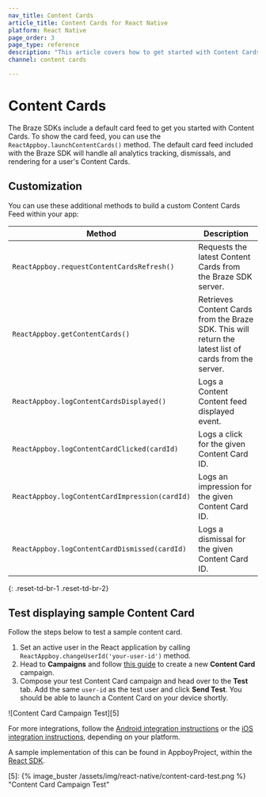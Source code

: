 ```yaml
---
nav_title: Content Cards
article_title: Content Cards for React Native
platform: React Native
page_order: 3
page_type: reference
description: "This article covers how to get started with Content Cards for React Native apps."
channel: content cards

---
```


# Content Cards

The Braze SDKs include a default card feed to get you started with Content Cards. To show the card feed, you can use the `ReactAppboy.launchContentCards()` method. The default card feed included with the Braze SDK will handle all analytics tracking, dismissals, and rendering for a user's Content Cards.

## Customization

You can use these additional methods to build a custom Content Cards Feed within your app:

| Method                                         | Description                                                                                            |
| ---------------------------------------------- | ------------------------------------------------------------------------------------------------------ |
| `ReactAppboy.requestContentCardsRefresh()`     | Requests the latest Content Cards from the Braze SDK server.                                           |
| `ReactAppboy.getContentCards()`                | Retrieves Content Cards from the Braze SDK. This will return the latest list of cards from the server. |
| `ReactAppboy.logContentCardsDisplayed()`       | Logs a Content Content feed displayed event.                                                           |
| `ReactAppboy.logContentCardClicked(cardId)`    | Logs a click for the given Content Card ID.                                                            |
| `ReactAppboy.logContentCardImpression(cardId)` | Logs an impression for the given Content Card ID.                                                      |
| `ReactAppboy.logContentCardDismissed(cardId)`  | Logs a dismissal for the given Content Card ID.                                                        |

{: .reset-td-br-1 .reset-td-br-2}

## Test displaying sample Content Card

Follow the steps below to test a sample content card.

1. Set an active user in the React application by calling `ReactAppboy.changeUserId('your-user-id')` method.
2. Head to **Campaigns** and follow [this guide][4] to create a new **Content Card** campaign.
3. Compose your test Content Card campaign and head over to the **Test** tab. Add the same `user-id` as the test user and click **Send Test**. You should be able to launch a Content Card on your device shortly.

![Content Card Campaign Test][5]

For more integrations, follow the [Android integration instructions][2] or the [iOS integration instructions][3], depending on your platform.

A sample implementation of this can be found in AppboyProject, within the [React SDK][1].

[1]: https://github.com/Appboy/appboy-react-sdk
[2]: {{site.baseurl}}/developer_guide/platform_integration_guides/android/content_cards/data_models/
[3]: {{site.baseurl}}/developer_guide/platform_integration_guides/ios/content_cards/data_model/
[4]: {{site.baseurl}}/user_guide/message_building_by_channel/content_cards/create

[5]: {% image_buster /assets/img/react-native/content-card-test.png %} "Content Card Campaign Test"

